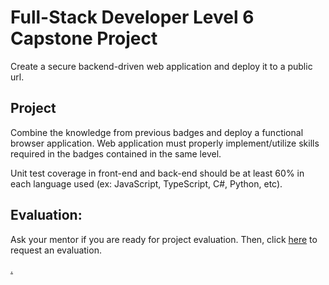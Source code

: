 # Full-Stack Developer Level 6 Capstone Project

Create a secure backend-driven web application and deploy it to a public url.

## Project

Combine the knowledge from previous badges and deploy a functional browser application. Web application must properly implement/utilize skills required in the badges contained in the same level.

Unit test coverage in front-end and back-end should be at least 60% in each language used (ex: JavaScript, TypeScript, C#, Python, etc). 


## Evaluation:

Ask your mentor if you are ready for project evaluation. Then, click [here](https://calendly.com/codex-evaluations/capstone-6?a1=mFbeN4a5RT-TZKFACLTzEA&a2=Level%206) to request an evaluation.

[.](level-6)